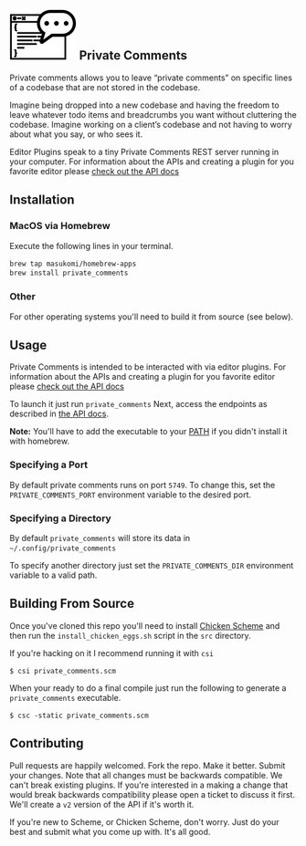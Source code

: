 ## ![private comments logo](site/static/images/logo.png) Private Comments

Private comments allows you to leave “private comments” on specific lines of a codebase that are not stored in the codebase.

Imagine being dropped into a new codebase and having the freedom to leave whatever todo items and breadcrumbs you want without cluttering the codebase. Imagine working on a client’s codebase and not having to worry about what you say, or who sees it.

Editor Plugins speak to a tiny Private Comments REST server running in your computer. For information about the APIs and creating a plugin for you favorite editor please [check out the API docs](https://masukomi.github.io/private_comments)

## Installation

### MacOS via Homebrew
Execute the following lines in your terminal.

```sh
brew tap masukomi/homebrew-apps
brew install private_comments
```

### Other
For other operating systems you'll need to build it from source (see below).

## Usage
Private Comments is intended to be interacted with via editor plugins. For information about the APIs and creating a plugin for you favorite editor please [check out the API docs](https://masukomi.github.io/private_comments)

To launch it just run `private_comments` Next, access the endpoints as described in [the API docs](https://masukomi.github.io/private_comments).

**Note:** You'll have to add the executable to your [PATH](https://www.techrepublic.com/article/how-to-add-directories-to-your-path-in-linux/) if you didn't install it with homebrew.

### Specifying a Port
By default private comments runs on port `5749`. To change this, set the `PRIVATE_COMMENTS_PORT` environment variable to the desired port.

### Specifying a Directory
By default `private_comments` will store its data in `~/.config/private_comments`

To specify another directory just set the `PRIVATE_COMMENTS_DIR` environment variable to a valid path.

## Building From Source

Once you've cloned this repo you'll need to install [Chicken Scheme](https://www.call-cc.org/) and then run the `install_chicken_eggs.sh` script in the `src` directory. 

If you're hacking on it I recommend running it with `csi`

```
$ csi private_comments.scm
```

When your ready to do a final compile just run the following to generate a `private_comments` executable.

```
$ csc -static private_comments.scm
```

## Contributing

Pull requests are happily welcomed. Fork the repo. Make it better. Submit your changes. Note that all changes must be backwards compatible. We can't break existing plugins. If you're interested in a making a change that would break backwards compatibility please open a ticket to discuss it first. We'll create a `v2` version of the API if it's worth it.

If you're new to Scheme, or Chicken Scheme, don't worry. Just do your best and submit what you come up with. It's all good.
